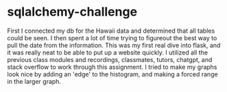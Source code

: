 # sqlalchemy-challenge

First I connected my db for the Hawaii data and determined that all tables could be seen. I then spent a lot of time trying to figureout the best way to pull the date from the information. This was my first real dive into flask, and it was really neat to be able to put up a website quickly. I utilized all the previous class modules and recordings, classmates, tutors, chatgpt, and stack overflow to work through this assignment. I tried to make my graphs look nice by adding an 'edge' to the histogram, and making a forced range in the larger graph.